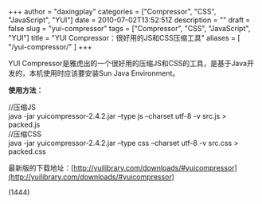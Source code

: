 +++
author = "daxingplay"
categories = ["Compressor", "CSS", "JavaScript", "YUI"]
date = 2010-07-02T13:52:51Z
description = ""
draft = false
slug = "yui-compressor"
tags = ["Compressor", "CSS", "JavaScript", "YUI"]
title = "YUI Compressor：很好用的JS和CSS压缩工具"
aliases = [
    "/yui-compressor/"
]
+++


YUI Compressor是雅虎出的一个很好用的压缩JS和CSS的工具，是基于Java开发的，本机使用时应该要安装Sun Java Environment。

**使用方法：**

//压缩JS  
 java -jar yuicompressor-2.4.2.jar –type js –charset utf-8 -v src.js > packed.js  
 //压缩CSS  
 java -jar yuicompressor-2.4.2.jar –type css –charset utf-8 -v src.css > packed.css

最新版的下载地址：[http://yuilibrary.com/downloads/#yuicompressor](http://yuilibrary.com/downloads/#yuicompressor)

 (1444)


